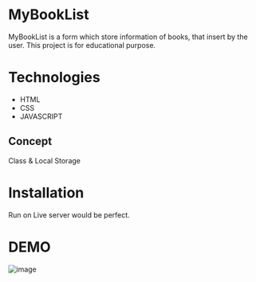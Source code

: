 # MyBookList
MyBookList is a form which store information of books, that insert by the user. 
This project is for educational purpose.

# Technologies 
* HTML
* CSS
* JAVASCRIPT

## Concept 
Class & Local Storage 

# Installation 
Run on Live server would be perfect.

# DEMO
![image](https://user-images.githubusercontent.com/52574681/122037775-1eade700-cdff-11eb-948f-d9260159c10e.png)
